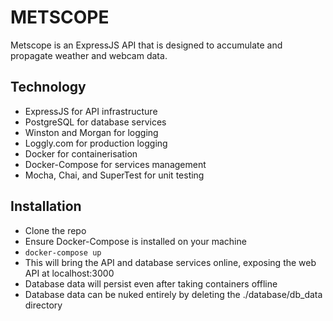# METSCOPE

Metscope is an ExpressJS API that is designed to accumulate and propagate weather and webcam data.

## Technology

- ExpressJS for API infrastructure
- PostgreSQL for database services
- Winston and Morgan for logging
- Loggly.com for production logging
- Docker for containerisation
- Docker-Compose for services management
- Mocha, Chai, and SuperTest for unit testing

## Installation

- Clone the repo
- Ensure Docker-Compose is installed on your machine
- `docker-compose up`
- This will bring the API and database services online, exposing the web API at localhost:3000
- Database data will persist even after taking containers offline
- Database data can be nuked entirely by deleting the ./database/db_data directory
